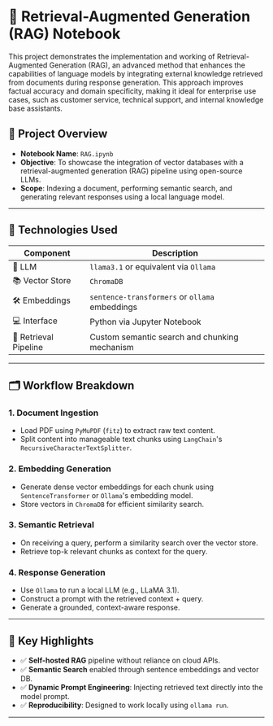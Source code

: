 # 📘 Retrieval-Augmented Generation (RAG) Notebook

This project demonstrates the implementation and working of Retrieval-Augmented Generation (RAG), an advanced method that enhances the capabilities of language models by integrating external knowledge retrieved from documents during response generation. This approach improves factual accuracy and domain specificity, making it ideal for enterprise use cases, such as customer service, technical support, and internal knowledge base assistants.

## 🚀 Project Overview

- **Notebook Name**: `RAG.ipynb`
- **Objective**: To showcase the integration of vector databases with a retrieval-augmented generation (RAG) pipeline using open-source LLMs.
- **Scope**: Indexing a document, performing semantic search, and generating relevant responses using a local language model.

---

## 🧰 Technologies Used

| Component              | Description                                          |
|------------------------|------------------------------------------------------|
| 🧠 LLM                 | `llama3.1` or equivalent via `Ollama`                  |
| 📚 Vector Store        | `ChromaDB`                                           |
| 🛠️ Embeddings         | `sentence-transformers` or `ollama` embeddings       |
| 💻 Interface           | Python via Jupyter Notebook                          |
| 🔄 Retrieval Pipeline  | Custom semantic search and chunking mechanism        |

---

## 🗂️ Workflow Breakdown

### 1. **Document Ingestion**
- Load PDF using `PyMuPDF` (`fitz`) to extract raw text content.
- Split content into manageable text chunks using `LangChain`'s `RecursiveCharacterTextSplitter`.

### 2. **Embedding Generation**
- Generate dense vector embeddings for each chunk using `SentenceTransformer` or `Ollama`'s embedding model.
- Store vectors in `ChromaDB` for efficient similarity search.

### 3. **Semantic Retrieval**
- On receiving a query, perform a similarity search over the vector store.
- Retrieve top-k relevant chunks as context for the query.

### 4. **Response Generation**
- Use `Ollama` to run a local LLM (e.g., LLaMA 3.1).
- Construct a prompt with the retrieved context + query.
- Generate a grounded, context-aware response.

---

## 📌 Key Highlights

- ✅ **Self-hosted RAG** pipeline without reliance on cloud APIs.
- ✅ **Semantic Search** enabled through sentence embeddings and vector DB.
- ✅ **Dynamic Prompt Engineering**: Injecting retrieved text directly into the model prompt.
- ✅ **Reproducibility**: Designed to work locally using `ollama run`.

---

